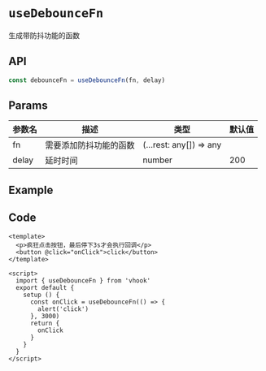 # ``useDebounceFn``

生成带防抖功能的函数



## API

```typescript
const debounceFn = useDebounceFn(fn, delay)
```



## Params

| 参数名 | 描述                   | 类型                  | 默认值 |
| ------ | ---------------------- | --------------------- | ------ |
| fn     | 需要添加防抖功能的函数 | (…rest: any[]) => any |        |
| delay  | 延时时间               | number                | 200    |



## Example

<UseDebounceFn/>

## Code



```vue
<template>
  <p>疯狂点击按钮，最后停下3s才会执行回调</p>
  <button @click="onClick">click</button>
</template>

<script>
  import { useDebounceFn } from 'vhook'
  export default {
    setup () {
      const onClick = useDebounceFn(() => {
        alert('click')
      }, 3000)
      return {
        onClick
      }
    }
  }
</script>
```

